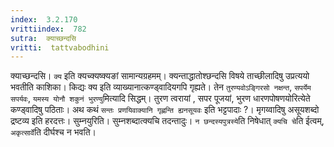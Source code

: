 ```yaml
---
index:  3.2.170
vrittiindex:  782
sutra:  क्याच्छन्दसि
vritti:  tattvabodhini 
---
```


क्याच्छन्दसि। `क्य` इति क्यच्क्यष्क्यङां सामान्यग्रहमम्। क्यन्ताद्धातोश्छन्दसि विषये ताच्छीलादिषु उप्रत्ययो भवतीति काशिका। किद्यः क्य इति व्याख्यानात्कण्ड्वादियगपि गृह्यते। तेन `तुरण्यवोऽङ्गिरसो नक्षन्त`, `सपर्येम सपर्यवः`, `यमस्य योनौ शकुनं भुरण्यु`मित्यादि सिद्धम्। तुरण त्वरायां , सपर पूजयां, भुरण धारणपोषणयोरित्येते कण्ड्वादिषु पठिताः। अथ कथं `सन्तः प्रणयिवाक्यानि गृह्णन्ति ह्यनसूयवः` इति भट्टपादाः ?। मृगय्वादिषु असूयशब्दो द्रष्टव्य इति हरदत्तः। सुम्नयुरिति। सुम्नशब्दात्क्यचि तदन्तादुः। `न छन्दस्यपुत्रस्ये`ति निषेधात् `क्यचि चे`ति ईत्वम्, `अकृत्सार्वे`ति दीर्घश्च न भवति। 


